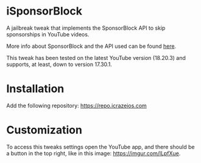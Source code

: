 # iSponsorBlock
A jailbreak tweak that implements the SponsorBlock API to skip sponsorships in YouTube videos.

More info about SponsorBlock and the API used can be found [here](https://sponsor.ajay.app).

This tweak has been tested on the latest YouTube version (18.20.3) and supports, at least, down to version 17.30.1.

# Installation

Add the following repository: https://repo.icrazeios.com

# Customization
To access this tweaks settings open the YouTube app, and there should be a button in the top right, like in this image: https://imgur.com/lLpfXue.
